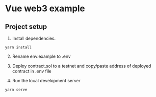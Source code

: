 # Vue web3 example

## Project setup

1. Install dependencies.

```
yarn install
```

2. Rename env.example to .env

3. Deploy contract.sol to a testnet and copy/paste address of deployed contract in .env file 

4. Run the local development server

```
yarn serve
```
